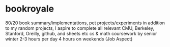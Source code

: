 # bookroyale
80/20
book summary/implementations, pet projects/experiments
in addition to my random projects, I aspire to complete all relevant CMU, Berkeley, Stanford, Oreilly, github, and sheets etc cs & math coursework by senior winter
2-3 hours per day
4 hours on weekends
(Job Aspect)